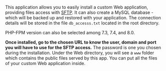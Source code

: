This application allows you to easily install a custom Web application,
providing files access with [SFTP](https://yunohost.org/en/filezilla). It can also create a MySQL database -
which will be backed up and restored with your application. The connection
details will be stored in the file `db_accesss.txt` located in the root
directory.

PHP-FPM version can also be selected among 7.3, 7.4, and 8.0.

**Once installed, go to the chosen URL to know the user, domain and port 
you will have to use for the SFTP access.** The password is one you chosen
during the installation. Under the Web directory, you will see a `www` folder
which contains the public files served by this app. You can put all the files
of your custom Web application inside.